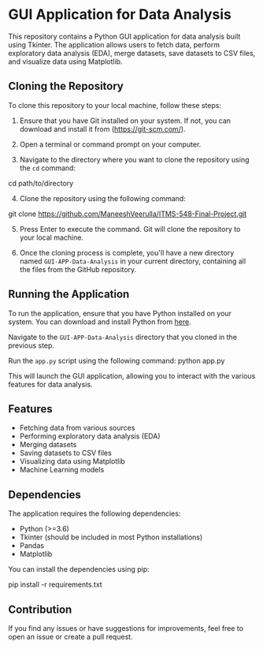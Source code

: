 # GUI Application for Data Analysis

This repository contains a Python GUI application for data analysis built using Tkinter. The application allows users to fetch data, perform exploratory data analysis (EDA), merge datasets, save datasets to CSV files, and visualize data using Matplotlib.

## Cloning the Repository

To clone this repository to your local machine, follow these steps:

1. Ensure that you have Git installed on your system. If not, you can download and install it from (https://git-scm.com/).

2. Open a terminal or command prompt on your computer.

3. Navigate to the directory where you want to clone the repository using the `cd` command:

cd path/to/directory

4. Clone the repository using the following command:

git clone https://github.com/ManeeshVeerulla/ITMS-548-Final-Project.git

5. Press Enter to execute the command. Git will clone the repository to your local machine.

6. Once the cloning process is complete, you'll have a new directory named `GUI-APP-Data-Analysis` in your current directory, containing all the files from the GitHub repository.

## Running the Application

To run the application, ensure that you have Python installed on your system. You can download and install Python from [here](https://www.python.org/downloads/).

Navigate to the `GUI-APP-Data-Analysis` directory that you cloned in the previous step.

Run the `app.py` script using the following command:
python app.py

This will launch the GUI application, allowing you to interact with the various features for data analysis.

## Features

- Fetching data from various sources
- Performing exploratory data analysis (EDA)
- Merging datasets
- Saving datasets to CSV files
- Visualizing data using Matplotlib
- Machine Learning models

## Dependencies

The application requires the following dependencies:
- Python (>=3.6)
- Tkinter (should be included in most Python installations)
- Pandas
- Matplotlib

You can install the dependencies using pip:

pip install -r requirements.txt

## Contribution

If you find any issues or have suggestions for improvements, feel free to open an issue or create a pull request.
